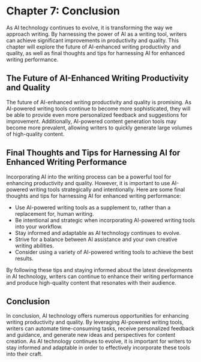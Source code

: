 Chapter 7: Conclusion
=====================

As AI technology continues to evolve, it is transforming the way we approach writing. By harnessing the power of AI as a writing tool, writers can achieve significant improvements in productivity and quality. This chapter will explore the future of AI-enhanced writing productivity and quality, as well as final thoughts and tips for harnessing AI for enhanced writing performance.

The Future of AI-Enhanced Writing Productivity and Quality
----------------------------------------------------------

The future of AI-enhanced writing productivity and quality is promising. As AI-powered writing tools continue to become more sophisticated, they will be able to provide even more personalized feedback and suggestions for improvement. Additionally, AI-powered content generation tools may become more prevalent, allowing writers to quickly generate large volumes of high-quality content.

Final Thoughts and Tips for Harnessing AI for Enhanced Writing Performance
--------------------------------------------------------------------------

Incorporating AI into the writing process can be a powerful tool for enhancing productivity and quality. However, it is important to use AI-powered writing tools strategically and intentionally. Here are some final thoughts and tips for harnessing AI for enhanced writing performance:

* Use AI-powered writing tools as a supplement to, rather than a replacement for, human writing.
* Be intentional and strategic when incorporating AI-powered writing tools into your workflow.
* Stay informed and adaptable as AI technology continues to evolve.
* Strive for a balance between AI assistance and your own creative writing abilities.
* Consider using a variety of AI-powered writing tools to achieve the best results.

By following these tips and staying informed about the latest developments in AI technology, writers can continue to enhance their writing performance and produce high-quality content that resonates with their audience.

Conclusion
----------

In conclusion, AI technology offers numerous opportunities for enhancing writing productivity and quality. By leveraging AI-powered writing tools, writers can automate time-consuming tasks, receive personalized feedback and guidance, and generate new ideas and perspectives for content creation. As AI technology continues to evolve, it is important for writers to stay informed and adaptable in order to effectively incorporate these tools into their craft.
